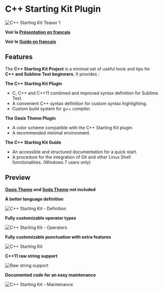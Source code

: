 C++ Starting Kit Plugin
========================

![C++ Starting Kit Teaser 1](https://raw.githubusercontent.com/kodLite/cppStartingKit-Guide/master/screenshot/cppStartingKit/cppStartingKit_teaser_001.jpg)

**Voir la [Présentation en francais](https://github.com/kodLite/cppStartingKit-PresentationFr)**

**Voir le [Guide en francais](https://github.com/kodLite/cppStartingKit-Guidefr)**

## Features

The **C++ Starting Kit Project** is a minimal set of useful tools and tips for **C++ and Sublime Text beginners**. It provides :

**The C++ Starting Kit Plugin**

* C, C++ and C++11 combined and improved syntax definition for Sublime Text.
* A convenient C++ syntax definition for custom syntax highlighting.
* Custom build system for g++ compiler.

**The Oasis Theme Plugin**

* A color scheme compatible with the C++ Starting Kit plugin
* A recommended minimal environment.

**The C++ Starting Kit Guide**

* An accessible and structured documentation for a quick start.
* A procedure for the integration of Git and other Linux Shell functionalities. (Windows 7 users only)



## Preview
**[Oasis Theme](https://github.com/kodLite/Oasis-Theme) and [Soda Theme](http://buymeasoda.github.io/soda-theme/) not included**

**A better language definition**

![C++ Starting Kit - Definition](https://raw.githubusercontent.com/kodLite/cppStartingKit-Guide/master/screenshot/cppStartingKit/0.1.6/C++-Starting-Kit---Definitions.jpg)

**Fully customizable operator types**

![C++ Starting Kit - Operators](https://raw.githubusercontent.com/kodLite/cppStartingKit-Guide/master/screenshot/cppStartingKit/0.1.6/C++-Starting-Kit---Operators.jpg)

**Fully customizable punctuation with extra features**

![C++ Starting Kit](https://raw.githubusercontent.com/kodLite/cppStartingKit-Guide/master/screenshot/cppStartingKit/0.1.6/C++-Starting-Kit---Punctuation.jpg)

**C++11 raw string support**

![Raw string support](https://raw.githubusercontent.com/kodLite/cppStartingKit-Guide/master/screenshot/cppStartingKit/0.1.9/raw-string-support.jpg)


**Documented code for an easy maintenance**

![C++ Starting Kit - Maintenance](https://raw.githubusercontent.com/kodLite/cppStartingKit-Guide/master/screenshot/cppStartingKit/Namespace-added.jpg)
